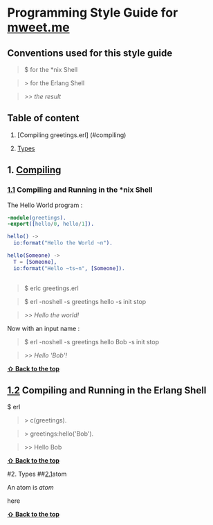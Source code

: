 # Programming Style Guide for [mweet.me](http://mweet.me)


## Conventions used for this style guide

>$ for the *nix Shell

>\> for the Erlang Shell

>*\>\> the result*


## Table of content

1. [Compiling greetings.erl] (#compiling)

2. [Types](#types)



## 1. [Compiling](#compiling)

### [1.1](#compiling--nix-shell) Compiling and Running in the *nix Shell
The Hello World program :

```erlang
-module(greetings).
-export([hello/0, hello/1]).

hello() ->
  io:format("Hello the World ~n").

hello(Someone) ->
  T = [Someone],
  io:format("Hello ~ts~n", [Someone]).
  
```

>$ erlc greetings.erl

>$ erl -noshell -s greetings hello -s init stop

>*\>\> Hello the world!*

Now with an input name :

>$ erl -noshell -s greetings hello Bob -s init stop

>*\>\> Hello 'Bob'!*

**[ &#8679; Back to the top](#table-of-content)**


## [1.2](#compiling--erlang-shell) Compiling and Running in the Erlang Shell
$ erl

> \> c(greetings).

>\> greetings:hello('Bob').

>\>\> Hello Bob

**[&#8679; Back to the top](#table-of-content)**




#2. Types
##[2.1](#types--atom)atom

An atom is 
*atom*


here

**[ &#8679; Back to the top](#table-of-content)**



